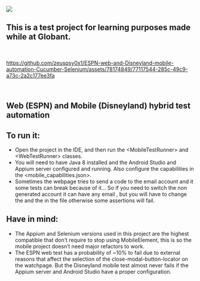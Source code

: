 <img src='https://res.cloudinary.com/dnw4kirdp/image/upload/c_limit,h_126,r_30,w_600/v1680760059/globant-vector-logo_kjrxj3.png'></img>
<h2> This is a test project for learning purposes made while at Globant. </h2>
<br/>


https://github.com/zeuspsy0x1/ESPN-web-and-Disneyland-mobile-automation-Cucumber-Selenium/assets/78174849/77117544-285c-49c9-a73c-2a2c177ee3fa


<br/>


<h2 class="code-line" data-line-start=1 data-line-end=2 ><a id="Web_ESPN_and_Mobile_Disneyland_hybrid_test_automation_1"></a>Web (ESPN) and Mobile (Disneyland) hybrid test automation</h2>
<h2 class="code-line" data-line-start=5 data-line-end=6 ><a id="To_run_it_5"></a>To run it:</h2>
<ul>
<li class="has-line-data" data-line-start="6" data-line-end="7">Open the project in the IDE, and then run the &lt;MobileTestRunner&gt; and &lt;WebTestRunner&gt; classes.</li>
<li class="has-line-data" data-line-start="7" data-line-end="9">You will need to have Java 8 installed and the Android Studio and Appium server configured and running. Also configure the capabilities in the &lt;mobile_capabilities.json&gt;.</li>
<li class="has-line-data" data-line-start="7" data-line-end="9"> Sometimes the webpage tries to send a code to the email account and it some tests can break because of it... So if you need to switch the non generated account it can have any email <in the email attribute>, but you will have to change the <username> and the <password> in the file <BaseForWebTests> otherwise some assertions will fail.</li>
</ul>
<h2 class="code-line" data-line-start=9 data-line-end=10 ><a id="Have_in_mind_9"></a>Have in mind:</h2>
<ul>
<li class="has-line-data" data-line-start="10" data-line-end="11">The Appium and Selenium versions used in this project are the highest compatible that don’t require to stop using MobileElement, this is so the mobile project doesn’t need major refactors to work.</li>
<li class="has-line-data" data-line-start="10" data-line-end="11">The ESPN web test has a probability of ~10% to fail due to external reasons that affect the selection of the close-modal-button-locator on the watchpage. But the Disneyland mobile test almost never fails if the Appium server and Android Studio have a proper configuration.</li>
</ul>
